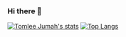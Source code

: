 ### Hi there 👋
[![Tomlee Jumah's stats](https://github-readme-stats.vercel.app/api?username=tomleejumah&hide=stars&show_icons=true&theme=transparent)](https://github.com/tomleejumah/github-readme-stats)
[![Top Langs](https://github-readme-stats.vercel.app/api/top-langs/?username=tomleejumah&layout=donut-vertical&theme=transparent)](https://github.com/tomleejumah/github-readme-stats)
<!--
**tomleejumah/tomleejumah** is a ✨ _special_ ✨ repository because its `README.md` (this file) appears on your GitHub profile.

Here are some ideas to get you started:

- 🔭 I’m currently working on ...
- 🌱 I’m currently learning ...
- 👯 I’m looking to collaborate on ...
- 🤔 I’m looking for help with ...
- 💬 Ask me about ...
- 📫 How to reach me: ...
- 😄 Pronouns: ...
- ⚡ Fun fact: ...
-->
